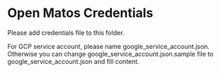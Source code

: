 # Open Matos Credentials

Please add credentials file to this folder.

For GCP service account, please name google_service_account.json.
Otherwise you can change google_service_account.json.sample file to google_service_account.json and fill content.
